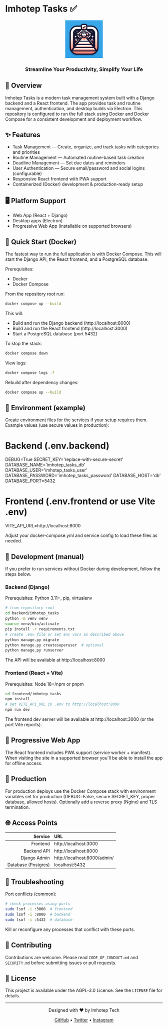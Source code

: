# Imhotep Tasks ✅

<div align="center">
  <img src="./frontend/imhotep_tasks/public/imhotep_tasks.png" alt="Imhotep Tasks Logo" width="120">
  <br>
  <h3>Streamline Your Productivity, Simplify Your Life</h3>
</div>

## 🚀 Overview

Imhotep Tasks is a modern task management system built with a Django backend and a React frontend. The app provides task and routine management, authentication, and desktop builds via Electron. This repository is configured to run the full stack using Docker and Docker Compose for a consistent development and deployment workflow.

## ✨ Features

- Task Management — Create, organize, and track tasks with categories and priorities
- Routine Management — Automated routine-based task creation
- Deadline Management — Set due dates and reminders
- User Authentication — Secure email/password and social logins (configurable)
- Responsive React frontend with PWA support
- Containerized (Docker) development & production-ready setup

## 🖥️ Platform Support

- Web App (React + Django)
- Desktop apps (Electron)
- Progressive Web App (installable on supported browsers)

## 🚀 Quick Start (Docker)

The fastest way to run the full application is with Docker Compose. This will start the Django API, the React frontend, and a PostgreSQL database.

Prerequisites:
- Docker
- Docker Compose

From the repository root run:

```bash
docker compose up --build
```

This will:
- Build and run the Django backend (http://localhost:8000)
- Build and run the React frontend (http://localhost:3000)
- Start a PostgreSQL database (port 5432)

To stop the stack:

```bash
docker compose down
```

View logs:

```bash
docker compose logs -f
```

Rebuild after dependency changes:

```bash
docker compose up --build
```

## 🔧 Environment (example)

Create environment files for the services if your setup requires them. Example values (use secure values in production):

# Backend (.env.backend)
DEBUG=True
SECRET_KEY='replace-with-secure-secret'
DATABASE_NAME='imhotep_tasks_db'
DATABASE_USER='imhotep_tasks_user'
DATABASE_PASSWORD='imhotep_tasks_password'
DATABASE_HOST='db'
DATABASE_PORT=5432

# Frontend (.env.frontend or use Vite .env)
VITE_API_URL=http://localhost:8000

Adjust your docker-compose.yml and service config to load these files as needed.

## 📝 Development (manual)

If you prefer to run services without Docker during development, follow the steps below.

### Backend (Django)

Prerequisites: Python 3.11+, pip, virtualenv

```bash
# from repository root
cd backend/imhotep_tasks
python -m venv venv
source venv/bin/activate
pip install -r requirements.txt
# create .env file or set env vars as described above
python manage.py migrate
python manage.py createsuperuser  # optional
python manage.py runserver
```

The API will be available at http://localhost:8000

### Frontend (React + Vite)

Prerequisites: Node 18+/npm or pnpm

```bash
cd frontend/imhotep_tasks
npm install
# set VITE_API_URL in .env to http://localhost:8000
npm run dev
```

The frontend dev server will be available at http://localhost:3000 (or the port Vite reports).

## 📱 Progressive Web App

The React frontend includes PWA support (service worker + manifest). When visiting the site in a supported browser you'll be able to install the app for offline access.

## 🔮 Production

For production deploys use the Docker Compose stack with environment variables set for production (DEBUG=False, secure SECRET_KEY, proper database, allowed hosts). Optionally add a reverse proxy (Nginx) and TLS termination.

## 🌐 Access Points

| Service | URL |
|--------:|:----|
| Frontend | http://localhost:3000 |
| Backend API | http://localhost:8000 |
| Django Admin | http://localhost:8000/admin/ |
| Database (Postgres) | localhost:5432 |

## 🔧 Troubleshooting

Port conflicts (common):

```bash
# check processes using ports
sudo lsof -i :3000  # frontend
sudo lsof -i :8000  # backend
sudo lsof -i :5432  # database
```

Kill or reconfigure any processes that conflict with these ports.

## 🤝 Contributing

Contributions are welcome. Please read `CODE_OF_CONDUCT.md` and `SECURITY.md` before submitting issues or pull requests.

## 📄 License

This project is available under the AGPL-3.0 License. See the `LICENSE` file for details.

---

<div align="center">
  <p>Designed with ❤️ by Imhotep Tech</p>
  <p>
    <a href="https://github.com/Imhotep-Tech">GitHub</a> •
    <a href="https://x.com/Imhoteptech1">Twitter</a> •
    <a href="https://www.instagram.com/imhotep_tech">Instagram</a>
  </p>
</div>

